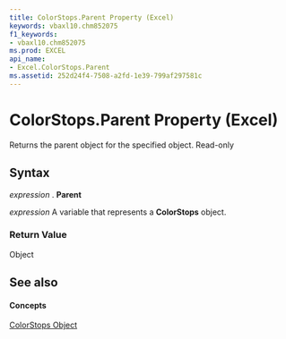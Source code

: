 ```yaml
---
title: ColorStops.Parent Property (Excel)
keywords: vbaxl10.chm852075
f1_keywords:
- vbaxl10.chm852075
ms.prod: EXCEL
api_name:
- Excel.ColorStops.Parent
ms.assetid: 252d24f4-7508-a2fd-1e39-799af297581c
---
```



# ColorStops.Parent Property (Excel)

Returns the parent object for the specified object. Read-only


## Syntax

 _expression_ . **Parent**

 _expression_ A variable that represents a **ColorStops** object.


### Return Value

Object


## See also


#### Concepts


[ColorStops Object](colorstops-object-excel.md)

